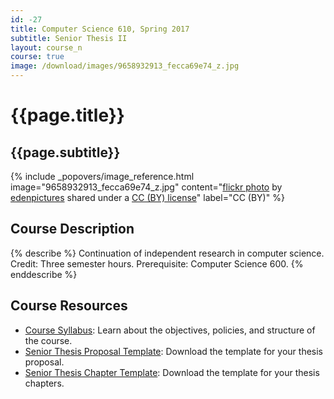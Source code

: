 ```yaml
---
id: -27
title: Computer Science 610, Spring 2017
subtitle: Senior Thesis II
layout: course_n
course: true
image: /download/images/9658932913_fecca69e74_z.jpg
---
```


# {{page.title}}
## {{page.subtitle}}

<!-- Include header image -->
{% include _popovers/image_reference.html image="9658932913_fecca69e74_z.jpg" content="<a title='Create' href='https://flickr.com/photos/edenpictures/9658932913'>flickr photo</a> by <a href='https://flickr.com/people/edenpictures'>edenpictures</a> shared under a <a href='https://creativecommons.org/licenses/by/2.0/'>CC (BY) license</a>" label="CC (BY)" %}

## Course Description

{% describe %}
Continuation of independent research in computer science. Credit: Three semester hours. Prerequisite: Computer Science 600.
{% enddescribe %}

## Course Resources

<ul class="fa-ul">

<li><i class="fa-li fa fa-arrow-right"></i><a href="{{site.baseurl}}teaching/cs610S2017/provide/syllabus/cs610Spring2017_syllabus.pdf"
class="major">Course Syllabus</a>: Learn about the objectives, policies, and structure of the course.

<li><i class="fa-li fa fa-arrow-right"></i><a href="{{site.baseurl}}teaching/cs610S2017/provide/template/senior_thesis_proposal_template.zip"
class="major">Senior Thesis Proposal Template</a>: Download the template for your thesis proposal.

<li><i class="fa-li fa fa-arrow-right"></i><a href="{{site.baseurl}}teaching/cs610S2017/provide/template/AllegThesis.zip"
class="major">Senior Thesis Chapter Template</a>: Download the template for your thesis chapters.

</ul>
